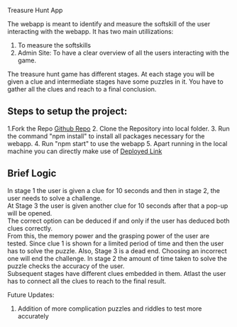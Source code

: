 Treasure Hunt App

The webapp is meant to identify and measure the softskill of the user interacting with the webapp.
It has two main utillizations:
1. To measure the softskills
2. Admin Site: To have a clear overview of all the users interacting with the game.

The treasure hunt game has different stages.
At each stage you will be given a clue and intermediate stages have some puzzles in it.
You have to gather all the clues and reach to a final conclusion.

<h2>Steps to setup the project:</h2>
1.Fork the Repo
<a href="https://github.com/rajat-gith/treasure-hunt/">Github Repo</a>
2. Clone the Repository into local folder.
3. Run the command "npm install" to install all packages necessary for the webapp.
4. Run "npm start" to use the webapp
5. Apart running in the local machine you can directly make use of <a href="https://treasure-hunt-v1.netlify.app/">Deployed Link</a>

<h2>Brief Logic</h2>
In stage 1 the user is given a clue for 10 seconds and then in stage 2, the user needs to solve a challenge.<br/>
At Stage 3 the user is given another clue for 10 seconds after that a pop-up will be opened.<br/>
The correct option can be deduced if and only if the user has deduced both clues correctly.<br/>
From this, the memory power and the grasping power of the user are tested. Since clue 1 is shown for a limited period of time and then the user has to solve the puzzle. Also, Stage 3 is a dead end. Choosing an incorrect one will end the challenge. In stage 2 the amount of time taken to solve the puzzle checks the accuracy of the user.<br/>
Subsequent stages have different clues embedded in them. Atlast the user has to connect all the clues to reach to the final result.


Future Updates:
1. Addition of more complication puzzles and riddles to test more accurately
